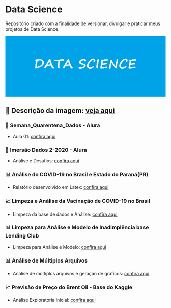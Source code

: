 # Data Science
Repositório criado com a finalidade de versionar, divulgar e praticar meus projetos de Data Science.

![](https://github.com/rafhaelom/DataScience/blob/master/data_science.png)

## :memo: Descrição da imagem: [veja aqui](https://github.com/rafhaelom/DataScience/blob/master/descricao_imagem_data_science.txt)


### :notebook: Semana_Quarentena_Dados - Alura
* Aula 01: [confira aqui](https://github.com/rafhaelom/DataScience/blob/master/QuarentenaDados2020/Aula_01_quarentena_dados.ipynb)

### :notebook: Imersão Dados 2-2020 - Alura
* Análise e Desafios: [confira aqui](https://github.com/rafhaelom/DataScience/tree/master/ImersaoDados2-2020)

### :bar_chart: Análise do COVID-19 no Brasil e Estado do Paraná(PR)
* Relatório desenvolvido em Latex: [confira aqui](https://github.com/rafhaelom/DataScience/blob/master/ProjetosFaculdade/Covid19_Brasil_PR/Laboratorio%2004.pdf)

### :chart_with_upwards_trend: Limpeza e Análise da Vacinação de COVID-19 no Brasil
* Limpeza da base de dados e Análise: [confira aqui](https://github.com/rafhaelom/DataScience/blob/master/ProjetosFaculdade/Covid_19_Brasil/LimpezaDeDados_rafhael_martins.ipynb)

### :bar_chart: Limpeza para Análise e Modelo de Inadimplência base Lending Club
* Limpeza para Análise e Modelo: [confira aqui](https://github.com/rafhaelom/DataScience/blob/master/ProjetosFaculdade/Lending_Club/LimpezaAnaliseModelo_rafhael_martins.ipynb)

### :bar_chart: Análise de Múltiplos Arquivos 
* Análise de múltiplos arquivos e geração de gráficos: [confira aqui](https://github.com/rafhaelom/DataScience/blob/master/ProjetosFaculdade/Multiplos_Arquivos/multiplosArquivos_rafhael_martins.ipynb)

### :chart_with_upwards_trend: Previsão de Preço do Brent Oil - Base do Kaggle
* Análise Exploratória Inicial: [confira aqui](https://github.com/rafhaelom/DataScience/blob/master/Kaggle/previsaobrentoil.py)
